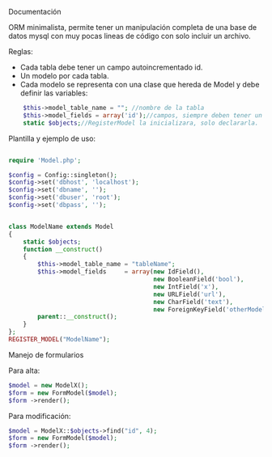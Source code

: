 Documentación

ORM minimalista, permite tener un manipulación completa de una base de datos mysql
con muy pocas lineas de código con solo incluir un archivo.

Reglas:
- Cada tabla debe tener un campo autoincrementado id.
- Un modelo por cada tabla.
- Cada modelo se representa con una clase que hereda de Model y debe definir
  las variables:

```php
    $this->model_table_name = ""; //nombre de la tabla
    $this->model_fields = array('id');//campos, siempre deben tener un campo integer id como clave
    static $objects;//RegisterModel la inicializara, solo declararla.
```

Plantilla y ejemplo de uso:
```php

require 'Model.php';

$config = Config::singleton();
$config->set('dbhost', 'localhost');
$config->set('dbname', '');
$config->set('dbuser', 'root');
$config->set('dbpass', '');


class ModelName extends Model
{
    static $objects;
    function __construct()
    {
        $this->model_table_name = "tableName";
        $this->model_fields     = array(new IdField(),
                                        new BooleanField('bool'),
                                        new IntField('x'),
                                        new URLField('url'),
                                        new CharField('text'),
                                        new ForeignKeyField('otherModel', 'OtherModel'));
        parent::__construct();
    }
};
REGISTER_MODEL("ModelName");
```

Manejo de formularios

Para alta:
```php
$model = new ModelX();
$form = new FormModel($model);
$form ->render();
```

Para modificación:
```php
$model = ModelX::$objects->find("id", 4);
$form = new FormModel($model);
$form ->render();
```
